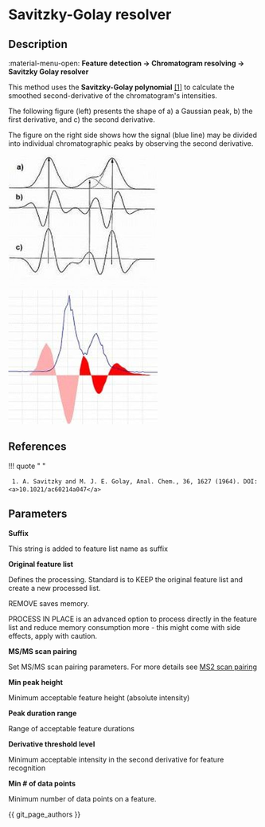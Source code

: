 # **Savitzky-Golay resolver**

## **Description**

:material-menu-open: **Feature detection → Chromatogram resolving → Savitzky Golay resolver**

This method uses the **Savitzky-Golay polynomial** [[1]](#references) to calculate the smoothed second-derivative of the chromatogram's intensities. 

The following figure (left) presents the shape of a) a Gaussian peak, b) the first derivative, and c) the second derivative. 

The figure on the right side shows how the signal (blue line) may be divided into individual chromatographic peaks by observing the second derivative.

![derivatives](1nd2ndDerivative.jpg)![signal](1nd2ndDerivative2.jpg)

## **References**

!!! quote " "

     1. A. Savitzky and M. J. E. Golay, Anal. Chem., 36, 1627 (1964). DOI: <a>10.1021/ac60214a047</a>

## **Parameters**

**Suffix**

This string is added to feature list name as suffix

**Original feature list**

Defines the processing. 
Standard is to KEEP the original feature list and create a new processed list. 

REMOVE saves memory. 

PROCESS IN PLACE is an advanced option to process directly in the feature list and reduce memory consumption more - this might come with side effects, apply with caution.

**MS/MS scan pairing**

Set MS/MS scan pairing parameters. For more details see [MS2 scan pairing](..//featdet_ms2_scan_pairing/ms2_scan_pairing.md)

**Min peak height**

Minimum acceptable feature height (absolute intensity)

**Peak duration range**

Range of acceptable feature durations

**Derivative threshold level**

Minimum acceptable intensity in the second derivative for feature recognition

**Min # of data points**

Minimum number of data points on a feature.

{{ git_page_authors }}